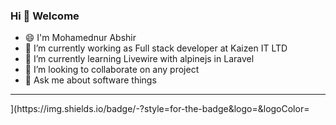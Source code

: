 ### Hi 👋 Welcome

- 😄 I'm Mohamednur Abshir
- 🔭 I’m currently working as Full stack developer at Kaizen IT LTD
- 🌱 I’m currently learning Livewire with alpinejs in Laravel
- 👯 I’m looking to collaborate on any project
- 💬 Ask me about software things
 <hr>
<Badge Name>](https://img.shields.io/badge/<Badge Text>-<Background Color>?style=for-the-badge&logo=<Icon Name>&logoColor=<Logo Color>
<!--
**Mohamed-Nour-Abshir/Mohamed-Nour-Abshir** is a ✨ _special_ ✨ repository because its `README.md` (this file) appears on your GitHub profile.

Here are some ideas to get you started:

- 🔭 I’m currently working on ...
- 🌱 I’m currently learning ...
- 👯 I’m looking to collaborate on ...
- 🤔 I’m looking for help with ...
- 💬 Ask me about ...
- 📫 How to reach me: ...
- 😄 Pronouns: ...
- ⚡ Fun fact: ...
-->
